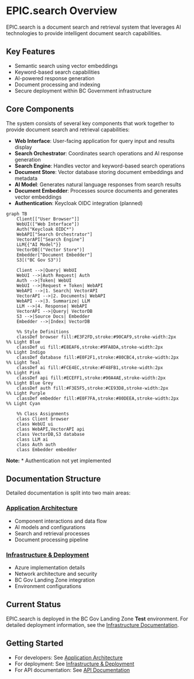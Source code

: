# EPIC.search Overview

EPIC.search is a document search and retrieval system that leverages AI technologies to provide intelligent document search capabilities.

## Key Features

- Semantic search using vector embeddings
- Keyword-based search capabilities
- AI-powered response generation
- Document processing and indexing
- Secure deployment within BC Government infrastructure

## Core Components

The system consists of several key components that work together to provide document search and retrieval capabilities:

- **Web Interface**: User-facing application for query input and results display
- **Search Orchestrator**: Coordinates search operations and AI response generation
- **Search Engine**: Handles vector and keyword-based search operations
- **Document Store**: Vector database storing document embeddings and metadata
- **AI Model**: Generates natural language responses from search results
- **Document Embedder**: Processes source documents and generates vector embeddings
- **Authentication**: Keycloak OIDC integration (planned)

```mermaid
graph TB
    Client[["User Browser"]]
    WebUI(["Web Interface"])
    Auth("Keycloak OIDC*")
    WebAPI["Search Orchestrator"]
    VectorAPI["Search Engine"]
    LLM{{"AI Model"}}
    VectorDB[("Vector Store")]
    Embedder["Document Embedder"]
    S3[("BC Gov S3")]
    
    Client -->|Query| WebUI
    WebUI -->|Auth Request| Auth
    Auth -->|Token| WebUI
    WebUI -->|Request + Token| WebAPI
    WebAPI -->|1. Search| VectorAPI
    VectorAPI -->|2. Documents| WebAPI
    WebAPI -->|3. Summarize| LLM
    LLM -->|4. Response| WebAPI
    VectorAPI -->|Query| VectorDB
    S3 -->|Source Docs| Embedder
    Embedder -->|Index| VectorDB

    %% Style Definitions
    classDef browser fill:#E3F2FD,stroke:#90CAF9,stroke-width:2px     %% Light Blue
    classDef ui fill:#E8EAF6,stroke:#9FA8DA,stroke-width:2px          %% Light Indigo
    classDef database fill:#E0F2F1,stroke:#80CBC4,stroke-width:2px    %% Light Teal
    classDef ai fill:#FCE4EC,stroke:#F48FB1,stroke-width:2px          %% Light Pink
    classDef api fill:#ECEFF1,stroke:#90A4AE,stroke-width:2px         %% Light Blue Grey
    classDef auth fill:#F3E5F5,stroke:#CE93D8,stroke-width:2px        %% Light Purple
    classDef embedder fill:#E0F7FA,stroke:#80DEEA,stroke-width:2px    %% Light Cyan
    
    %% Class Assignments
    class Client browser
    class WebUI ui
    class WebAPI,VectorAPI api
    class VectorDB,S3 database
    class LLM ai
    class Auth auth
    class Embedder embedder
```

**Note:** * Authentication not yet implemented

## Documentation Structure

Detailed documentation is split into two main areas:

### [Application Architecture](ARCHITECTURE.md)

- Component interactions and data flow
- AI models and configurations
- Search and retrieval processes
- Document processing pipeline

### [Infrastructure & Deployment](INFRASTRUCTURE.md)

- Azure implementation details
- Network architecture and security
- BC Gov Landing Zone integration
- Environment configurations

## Current Status

EPIC.search is deployed in the BC Gov Landing Zone **Test** environment. For detailed deployment information, see the [Infrastructure Documentation](INFRASTRUCTURE.md).

## Getting Started

- For developers: See [Application Architecture](ARCHITECTURE.md)
- For deployment: See [Infrastructure & Deployment](INFRASTRUCTURE.md)
- For API documentation: See [API Documentation](API.md)
